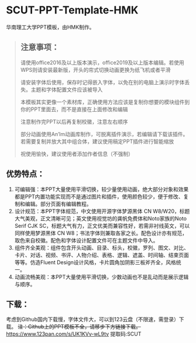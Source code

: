 # SCUT-PPT-Template-HMK
华南理工大学PPT模板，由HMK制作。

> ## 注意事项：
>
> 请使用office2016及以上版本演示，office2019及以上版本编辑。若使用WPS则请安装最新版，开头的帘式切换动画更换为纸飞机或者平滑
>
> 请安装字体后使用，保存时记得嵌入字体，以免在别的电脑上演示时字体丢失。主题和字体配置文件应该被导入
>
> 本模板其实更像一个素材库，正确使用方法应该是复制你想要的模块组件到你的PPT里面去，而不是直接在上面修改和编辑
>
> 注意制作完PPT以后再复制校徽，注意左右顺序
>
> 部分动画使用An’Im动画库制作，可脱离插件演示，若编辑请下载该插件。若需要复制并放大其中组合体，建议使用稿定PPT插件进行智能缩放
>
> 祝使用愉快，建议使用者添加作者信息（不强制）

## 优势特点：

1. 可编辑强：本PPT大量使用平滑切换，较少量使用动画，绝大部分对象和效果都是PPT内置功能实现而不是通过图片和插件，使用颜色较少，便于修改、复制和编辑。部分页面有编辑教程。
2. 设计规范：本PPT字体规范，中文使用开源字体梦源黑体 CN W8/W20，标题大气美观，正文清晰可见；英文使用视觉坊的龚帆免费体和Noto家族的Noto Serif CJK SC，标题大气有力，正文优美而兼容性好，若需非衬线英文，可以同样使用梦源黑体 CN W8；书法字体则兼取各家之长。配色设计亦有规范，取色来自校徽。配色和字体设计配置文件可在主题文件中导入。
3. 组件齐全美观：组件包含开头动画、目录、标头，校徽，罗列、图文、对比、卡片、对话、视频、书评、人物介绍、表格、逻辑、遮盖、时间轴、结束页面等等。仿造Fluent Design设计风格，卡片圆角加阴影三板斧齐全，风格统一。
4. 动画流畅美观：本PPT大量使用平滑切换，少数动画也不是乱动而是展示逻辑与顺序。

## 下载：

考虑到Github国内下载慢，字体文件大，可以到123云盘（不限速，需登录）下载。
~~注：Github上的PPT模板不全，请移步下方链接下载。~~
https://www.123pan.com/s/UK1KVv-wL9tv	提取码:SCUT
